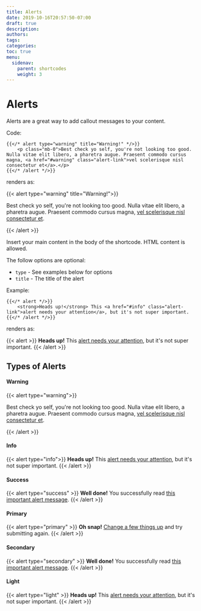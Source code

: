 ```yaml
---
title: Alerts
date: 2019-10-16T20:57:50-07:00
draft: true
description:
authors:
tags:
categories:
toc: true
menu:
  sidenav:
    parent: shortcodes
    weight: 3
---
```

# Alerts

Alerts are a great way to add callout messages to your content.

Code: 
```
{{</* alert type="warning" title="Warning!" */>}}
    <p class="mb-0">Best check yo self, you're not looking too good. Nulla vitae elit libero, a pharetra augue. Praesent commodo cursus magna, <a href="#warning" class="alert-link">vel scelerisque nisl consectetur et</a>.</p>
{{</* /alert */>}}
```
renders as:

{{< alert type="warning" title="Warning!">}}
    <p class="mb-0">Best check yo self, you're not looking too good. Nulla vitae elit libero, a pharetra augue. Praesent commodo cursus magna, <a href="#warning" class="alert-link">vel scelerisque nisl consectetur et</a>.</p>
{{< /alert >}}

Insert your main content in the body of the shortcode. HTML content is allowed.

The follow options are optional:

- `type` - See examples below for options
- `title` - The title of the alert

Example:
```
{{</* alert */>}}
    <strong>Heads up!</strong> This <a href="#info" class="alert-link">alert needs your attention</a>, but it's not super important.
{{</* /alert */>}}
```
renders as:

{{< alert >}}
    <strong>Heads up!</strong> This <a href="#info" class="alert-link">alert needs your attention</a>, but it's not super important.
{{< /alert >}}


## Types of Alerts

#### Warning
{{< alert type="warning">}}
    <p class="mb-0">Best check yo self, you're not looking too good. Nulla vitae elit libero, a pharetra augue. Praesent commodo cursus magna, <a href="#warning" class="alert-link">vel scelerisque nisl consectetur et</a>.</p>
{{< /alert >}}

#### Info
{{< alert type="info">}}
    <strong>Heads up!</strong> This <a href="#info" class="alert-link">alert needs your attention</a>, but it's not super important.
{{< /alert >}}

#### Success
{{< alert type="success" >}}
    <strong>Well done!</strong> You successfully read <a href="#success" class="alert-link">this important alert message</a>.
{{< /alert >}}

#### Primary
{{< alert type="primary" >}}
    <strong>Oh snap!</strong> <a href="#" class="alert-link">Change a few things up</a> and try submitting again.
{{< /alert >}}

#### Secondary
{{< alert type="secondary" >}}
    <strong>Well done!</strong> You successfully read <a href="#" class="alert-link">this important alert message</a>.
{{< /alert >}}

#### Light
{{< alert type="light" >}}
    <strong>Heads up!</strong> This <a href="#" class="alert-link">alert needs your attention</a>, but it's not super important.
{{< /alert >}}